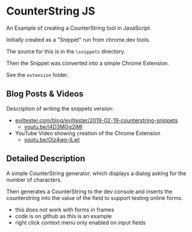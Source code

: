 # CounterString JS

An Example of creating a CounterString tool in JavaScript.

Initially created as a "Snippet" run from chrome dev tools.

The source for this is in the `\snippets` directory.

Then the Snippet was converted into a simple Chrome Extension.

See the `extension` folder.


## Blog Posts & Videos

Description of writing the snippets version:

- [eviltester.com/blog/eviltester/2019-02-19-counterstring-snippets](https://www.eviltester.com/blog/eviltester/2019-02-19-counterstring-snippets/)
    - [youtu.be/l4D3MGg2iMI](https://youtu.be/l4D3MGg2iMI)
- YouTube Video showing creation of the Chrome Extension
    - [youtu.be/Olz4wo-ILwI](https://youtu.be/Olz4wo-ILwI)

## Detailed Description

A simple CounterString generator, which displays a dialog asking for the number of characters.

Then generates a CounterString to the dev console and inserts the counterstring into the value of the field to support testing online forms.

- this does not work with forms in frames
- code is on github as this is an example
- right click context menu only enabled on input fields

